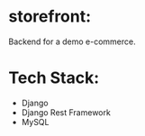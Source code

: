 # storefront:
Backend for a demo e-commerce.

# Tech Stack:
* Django
* Django Rest Framework
* MySQL



